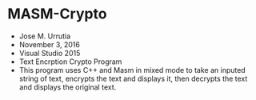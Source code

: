 # MASM-Crypto

* Jose M. Urrutia
* November 3, 2016
* Visual Studio 2015
* Text Encrption Crypto Program
* This program uses C++ and Masm in mixed mode to take an inputed string of text, encrypts the text and displays it, then decrypts the text and displays the original text.
